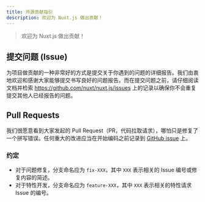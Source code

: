 ```yaml
---
title: 开源贡献指引
description: 欢迎为 Nuxt.js 做出贡献！
---
```


> 欢迎为 Nuxt.js 做出贡献！

## 提交问题 (Issue)

为项目做贡献的一种非常好的方式是提交关于你遇到的问题的详细报告。我们由衷地欢迎和感谢大家能够提交书写良好的问题报告。而在提交问题之前，请仔细阅读文档并检索 https://github.com/nuxt/nuxt.js/issues 上的记录以确保你不会重复提交其他人已经报告的问题。

## Pull Requests

我们很愿意看到大家发起的 Pull Request（PR，代码拉取请求），哪怕只是修复了一个拼写错误。任何重大的改进应当在开始编码之前记录到 [GitHub issue](https://github.com/nuxt/nuxt.js/issues) 上。

### 约定

- 对于问题修复，分支命名应为 `fix-XXX`，其中 `XXX` 表示相关的 Issue 编号或修复内容的简述。
- 对于特性开发，分支命名应为 `feature-XXX`，其中 `XXX` 表示相关的特性请求 Issue 的编号。
